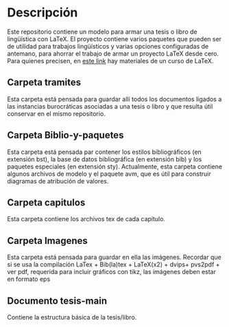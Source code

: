 # Descripción
Este repositorio contiene un modelo para armar una tesis o libro de lingüística con LaTeX. El proyecto contiene varios paquetes que pueden ser de utilidad para trabajos lingüísticos y varias opciones configuradas de antemano, para ahorrar el trabajo de armar un proyecto LaTeX desde cero. Para quienes precisen, en <a href="https://sites.google.com/view/grupodepln/cursos-de-extensi%C3%B3n/cursada-2019/cronograma-de-clases-y-materiales-curso-latex-2019?authuser=0">este link</a> hay materiales de un curso de LaTeX.

## Carpeta tramites

Esta carpeta está pensada para guardar allí todos los documentos ligados a las instancias burocráticas asociadas a una tesis o libro y que resulta útil conservar en el mismo repositorio.

## Carpeta Biblio-y-paquetes

Esta carpeta está pensada par contener los estilos bibliográficos (en extensión bst), la base de datos bibliográfica (en extensión bib) y los paquetes especiales (en extensión sty). Actualmente, esta carpeta contiene algunos archivos de modelo y el paquete avm, que es útil para construir diagramas de atribución de valores.

## Carpeta capitulos

Esta carpeta contiene los archivos tex de cada capítulo. 

## Carpeta Imagenes
Esta carpeta está pensada para guardar en ella las imágenes. Recordar que si se usa la compilación LaTex + Bib(la)tex + LaTeX(x2) + dvips+ pvs2pdf + ver pdf, requerida para incluir gráficos con tikz, las imágenes deben estar en formato eps

## Documento tesis-main

Contiene la estructura básica de la tesis/libro.




